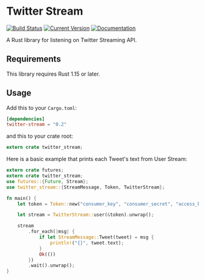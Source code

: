 # Twitter Stream

[![Build Status](https://travis-ci.org/d12i/twitter-stream-rs.svg?branch=master)](https://travis-ci.org/d12i/twitter-stream-rs/)
[![Current Version](https://img.shields.io/crates/v/twitter-stream.svg)](https://crates.io/crates/twitter-stream)
[![Documentation](https://docs.rs/twitter-stream/badge.svg)](https://docs.rs/twitter-stream/)

A Rust library for listening on Twitter Streaming API.

## Requirements

This library requires Rust 1.15 or later.

## Usage

Add this to your `Cargo.toml`:

```toml
[dependencies]
twitter-stream = "0.2"
```

and this to your crate root:

```rust
extern crate twitter_stream;
```

Here is a basic example that prints each Tweet's text from User Stream:

```rust
extern crate futures;
extern crate twitter_stream;
use futures::{Future, Stream};
use twitter_stream::{StreamMessage, Token, TwitterStream};

fn main() {
    let token = Token::new("consumer_key", "consumer_secret", "access_key", "access_secret");

    let stream = TwitterStream::user(&token).unwrap();

    stream
        .for_each(|msg| {
            if let StreamMessage::Tweet(tweet) = msg {
                println!("{}", tweet.text);
            }
            Ok(())
        })
        .wait().unwrap();
}
```

